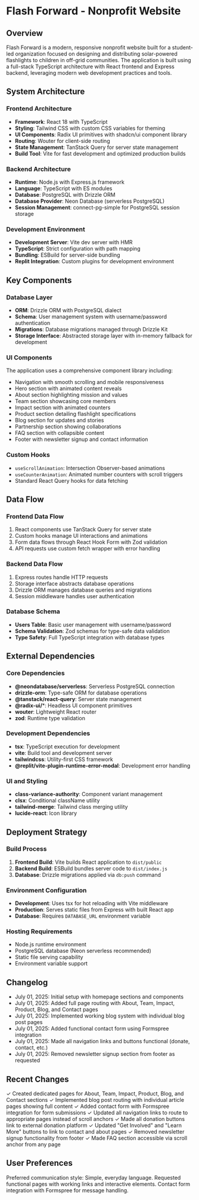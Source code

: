 # Flash Forward - Nonprofit Website

## Overview

Flash Forward is a modern, responsive nonprofit website built for a student-led organization focused on designing and distributing solar-powered flashlights to children in off-grid communities. The application is built using a full-stack TypeScript architecture with React frontend and Express backend, leveraging modern web development practices and tools.

## System Architecture

### Frontend Architecture
- **Framework**: React 18 with TypeScript
- **Styling**: Tailwind CSS with custom CSS variables for theming
- **UI Components**: Radix UI primitives with shadcn/ui component library
- **Routing**: Wouter for client-side routing
- **State Management**: TanStack Query for server state management
- **Build Tool**: Vite for fast development and optimized production builds

### Backend Architecture
- **Runtime**: Node.js with Express.js framework
- **Language**: TypeScript with ES modules
- **Database**: PostgreSQL with Drizzle ORM
- **Database Provider**: Neon Database (serverless PostgreSQL)
- **Session Management**: connect-pg-simple for PostgreSQL session storage

### Development Environment
- **Development Server**: Vite dev server with HMR
- **TypeScript**: Strict configuration with path mapping
- **Bundling**: ESBuild for server-side bundling
- **Replit Integration**: Custom plugins for development environment

## Key Components

### Database Layer
- **ORM**: Drizzle ORM with PostgreSQL dialect
- **Schema**: User management system with username/password authentication
- **Migrations**: Database migrations managed through Drizzle Kit
- **Storage Interface**: Abstracted storage layer with in-memory fallback for development

### UI Components
The application uses a comprehensive component library including:
- Navigation with smooth scrolling and mobile responsiveness
- Hero section with animated content reveals
- About section highlighting mission and values
- Team section showcasing core members
- Impact section with animated counters
- Product section detailing flashlight specifications
- Blog section for updates and stories
- Partnership section showing collaborations
- FAQ section with collapsible content
- Footer with newsletter signup and contact information

### Custom Hooks
- `useScrollAnimation`: Intersection Observer-based animations
- `useCounterAnimation`: Animated number counters with scroll triggers
- Standard React Query hooks for data fetching

## Data Flow

### Frontend Data Flow
1. React components use TanStack Query for server state
2. Custom hooks manage UI interactions and animations
3. Form data flows through React Hook Form with Zod validation
4. API requests use custom fetch wrapper with error handling

### Backend Data Flow
1. Express routes handle HTTP requests
2. Storage interface abstracts database operations
3. Drizzle ORM manages database queries and migrations
4. Session middleware handles user authentication

### Database Schema
- **Users Table**: Basic user management with username/password
- **Schema Validation**: Zod schemas for type-safe data validation
- **Type Safety**: Full TypeScript integration with database types

## External Dependencies

### Core Dependencies
- **@neondatabase/serverless**: Serverless PostgreSQL connection
- **drizzle-orm**: Type-safe ORM for database operations
- **@tanstack/react-query**: Server state management
- **@radix-ui/***: Headless UI component primitives
- **wouter**: Lightweight React router
- **zod**: Runtime type validation

### Development Dependencies
- **tsx**: TypeScript execution for development
- **vite**: Build tool and development server
- **tailwindcss**: Utility-first CSS framework
- **@replit/vite-plugin-runtime-error-modal**: Development error handling

### UI and Styling
- **class-variance-authority**: Component variant management
- **clsx**: Conditional className utility
- **tailwind-merge**: Tailwind class merging utility
- **lucide-react**: Icon library

## Deployment Strategy

### Build Process
1. **Frontend Build**: Vite builds React application to `dist/public`
2. **Backend Build**: ESBuild bundles server code to `dist/index.js`
3. **Database**: Drizzle migrations applied via `db:push` command

### Environment Configuration
- **Development**: Uses tsx for hot reloading with Vite middleware
- **Production**: Serves static files from Express with built React app
- **Database**: Requires `DATABASE_URL` environment variable

### Hosting Requirements
- Node.js runtime environment
- PostgreSQL database (Neon serverless recommended)
- Static file serving capability
- Environment variable support

## Changelog
- July 01, 2025: Initial setup with homepage sections and components
- July 01, 2025: Added full page routing with About, Team, Impact, Product, Blog, and Contact pages
- July 01, 2025: Implemented working blog system with individual blog post pages
- July 01, 2025: Added functional contact form using Formspree integration
- July 01, 2025: Made all navigation links and buttons functional (donate, contact, etc.)
- July 01, 2025: Removed newsletter signup section from footer as requested

## Recent Changes
✓ Created dedicated pages for About, Team, Impact, Product, Blog, and Contact sections
✓ Implemented blog post routing with individual article pages showing full content
✓ Added contact form with Formspree integration for form submissions
✓ Updated all navigation links to route to appropriate pages instead of scroll anchors
✓ Made all donation buttons link to external donation platform
✓ Updated "Get Involved" and "Learn More" buttons to link to contact and about pages
✓ Removed newsletter signup functionality from footer
✓ Made FAQ section accessible via scroll anchor from any page

## User Preferences

Preferred communication style: Simple, everyday language.
Requested functional pages with working links and interactive elements.
Contact form integration with Formspree for message handling.